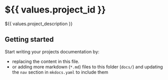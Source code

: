
# ${{ values.project_id }}

${{ values.project_description }}

## Getting started

Start writing your projects documentation by:

* replacing the content in this file.
* or adding more markdown (`*.md`) files to this folder (`docs/`)
  and updating the `nav` section in `mkdocs.yaml` to include them
